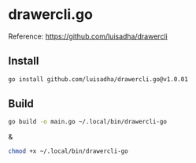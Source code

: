 # drawercli.go

Reference: https://github.com/luisadha/drawercli

## Install

```sh
go install github.com/luisadha/drawercli.go@v1.0.01
```

## Build

```sh
go build -o main.go ~/.local/bin/drawercli-go
```
&
```sh
chmod +x ~/.local/bin/drawercli-go
```
